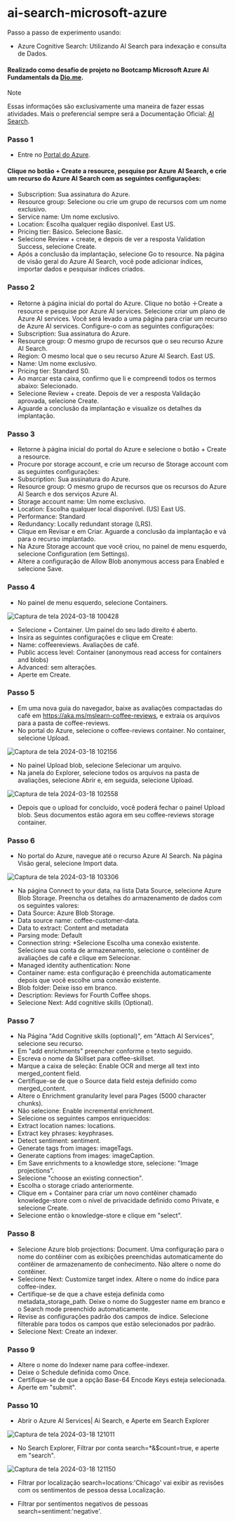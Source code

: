 # ai-search-microsoft-azure
Passo a passo de experimento usando:
  - Azure Cognitive Search: Utilizando AI Search para indexação e consulta de Dados.

 #### Realizado como desafio de projeto no Bootcamp Microsoft Azure AI Fundamentals da [Dio.me](https://www.dio.me/).

 > [!NOTE]
> Essas informações são exclusivamente uma maneira de fazer essas atividades.
>  Mais o preferencial sempre será a Documentação Oficial: [AI Search](https://aka.ms/ai900-ai-search).

### Passo 1
- Entre no [Portal do Azure](https://portal.azure.com/?azure-portal=true).

#### Clique no botão + Create a resource, pesquise por Azure AI Search, e crie um recurso do Azure AI Search com as seguintes configurações:
- Subscription: Sua assinatura do Azure.
- Resource group: Selecione ou crie um grupo de recursos com um nome exclusivo.
- Service name: Um nome exclusivo.
- Location: Escolha qualquer região disponível. East US.
- Pricing tier: Básico. Selecione Basic.
- Selecione Review + create, e depois de ver a resposta Validation Success, selecione Create.
- Após a conclusão da implantação, selecione Go to resource. Na página de visão geral do Azure AI Search, você pode adicionar índices, importar dados e pesquisar índices criados.

### Passo 2
- Retorne à página inicial do portal do Azure. Clique no botão ＋Create a resource e pesquise por Azure AI services. Selecione criar um plano de Azure AI services. Você será levado a uma página para criar um recurso de Azure AI services. Configure-o com as seguintes configurações:
- Subscription: Sua assinatura do Azure.
- Resource group: O mesmo grupo de recursos que o seu recurso Azure AI Search.
- Region: O mesmo local que o seu recurso Azure AI Search. East US.
- Name: Um nome exclusivo.
- Pricing tier: Standard S0.
- Ao marcar esta caixa, confirmo que li e compreendi todos os termos abaixo: Selecionado.
- Selecione Review + create. Depois de ver a resposta Validação aprovada, selecione Create.
- Aguarde a conclusão da implantação e visualize os detalhes da implantação.

### Passo 3
- Retorne à página inicial do portal do Azure e selecione o botão + Create a resource.
- Procure por storage account, e crie um recurso de Storage account com as seguintes configurações:
- Subscription: Sua assinatura do Azure.
- Resource group: O mesmo grupo de recursos que os recursos do Azure AI Search e dos serviços Azure AI.
- Storage account name: Um nome exclusivo.
- Location: Escolha qualquer local disponível. (US) East US.
- Performance: Standard
- Redundancy: Locally redundant storage (LRS).
- Clique em Revisar e em Criar. Aguarde a conclusão da implantação e vá para o recurso implantado.
- Na Azure Storage account que você criou, no painel de menu esquerdo, selecione Configuration (em Settings).
- Altere a configuração de Allow Blob anonymous access para Enabled e selecione Save.

### Passo 4
- No painel de menu esquerdo, selecione Containers.

![Captura de tela 2024-03-18 100428](https://github.com/DalilaDeveloperMobile/dio-practice-microsoft-azure-ai-fundamentals/assets/29806802/5cea760d-7134-4fe0-b909-615ad6dd9ff1)

- Selecione + Container. Um painel do seu lado direito é aberto.
- Insira as seguintes configurações e clique em Create:
- Name: coffeereviews. Avaliações de café.
- Public access level: Container (anonymous read access for containers and blobs)
- Advanced: sem alterações.
- Aperte em Create.

### Passo 5
- Em uma nova guia do navegador, baixe as avaliações compactadas do café em https://aka.ms/mslearn-coffee-reviews, e extraia os arquivos para a pasta de coffee-reviews.
- No portal do Azure, selecione o coffee-reviews container. No container, selecione Upload.

![Captura de tela 2024-03-18 102156](https://github.com/DalilaDeveloperMobile/dio-practice-microsoft-azure-ai-fundamentals/assets/29806802/762a99ff-9750-40df-836c-86cea104cccc)

- No painel Upload blob, selecione Selecionar um arquivo.
- Na janela do Explorer, selecione todos os arquivos na pasta de avaliações, selecione Abrir e, em seguida, selecione Upload.

![Captura de tela 2024-03-18 102558](https://github.com/DalilaDeveloperMobile/dio-practice-microsoft-azure-ai-fundamentals/assets/29806802/6413f799-934b-4916-b587-e39b14a4fc57)

- Depois que o upload for concluído, você poderá fechar o painel Upload blob. Seus documentos estão agora em seu coffee-reviews storage container.

### Passo 6
- No portal do Azure, navegue até o recurso Azure AI Search. Na página Visão geral, selecione Import data.

![Captura de tela 2024-03-18 103306](https://github.com/DalilaDeveloperMobile/dio-practice-microsoft-azure-ai-fundamentals/assets/29806802/3421e372-58ba-4abb-b166-7414b7482baf)

- Na página Connect to your data, na lista Data Source, selecione Azure Blob Storage. Preencha os detalhes do armazenamento de dados com os seguintes valores:
- Data Source: Azure Blob Storage.
- Data source name: coffee-customer-data.
- Data to extract: Content and metadata
- Parsing mode: Default
- Connection string: *Selecione Escolha uma conexão existente. Selecione sua conta de armazenamento, selecione o contêiner de avaliações de café e clique em Selecionar.
- Managed identity authentication: None
- Container name: esta configuração é preenchida automaticamente depois que você escolhe uma conexão existente.
- Blob folder: Deixe isso em branco.
- Description: Reviews for Fourth Coffee shops.
- Selecione Next: Add cognitive skills (Optional).

### Passo 7
- Na Página "Add Cognitive skills (optional)", em "Attach AI Services", selecione seu recurso.
- Em "add enrichments" preencher conforme o texto seguido.
- Escreva o nome da Skillset para coffee-skillset.
- Marque a caixa de seleção: Enable OCR and merge all text into merged_content field.
- Certifique-se de que o Source data field esteja definido como merged_content.
- Altere o Enrichment granularity level para Pages (5000 character chunks).
- Não selecione: Enable incremental enrichment.
- Selecione os seguintes campos enriquecidos:
- Extract location names: locations.
- Extract key phrases: keyphrases.
- Detect sentiment: sentiment.
- Generate tags from images: imageTags.
- Generate captions from images: imageCaption.
- Em Save enrichments to a knowledge store, selecione: "Image projections".
- Selecione "choose an existing connection".
- Escolha o storage criado anteriormente.
- Clique em + Container para criar um novo contêiner chamado knowledge-store com o nível de privacidade definido como Private, e selecione Create.
- Selecione então o knowledge-store e clique em "select".

### Passo 8
- Selecione Azure blob projections: Document. Uma configuração para o nome do contêiner com as exibições preenchidas automaticamente do contêiner de armazenamento de conhecimento. Não altere o nome do contêiner.
- Selecione Next: Customize target index. Altere o nome do índice para coffee-index.
- Certifique-se de que a chave esteja definida como metadata_storage_path. Deixe o nome do Suggester name em branco e o Search mode preenchido automaticamente.
- Revise as configurações padrão dos campos de índice. Selecione filterable para todos os campos que estão selecionados por padrão.
- Selecione Next: Create an indexer.

### Passo 9
- Altere o nome do Indexer name para coffee-indexer.
- Deixe o Schedule definida como Once.
- Certifique-se de que a opção Base-64 Encode Keys esteja selecionada.
- Aperte em "submit".

### Passo 10
- Abrir o Azure AI Services| Ai Search, e Aperte em Search Explorer

![Captura de tela 2024-03-18 121011](https://github.com/DalilaDeveloperMobile/dio-practice-microsoft-azure-ai-fundamentals/assets/29806802/6d6e906d-87d0-44c8-91b6-e49708985c53)

- No Search Explorer, Filtrar por conta search=*&$count=true, e aperte em "search".

![Captura de tela 2024-03-18 121150](https://github.com/DalilaDeveloperMobile/dio-practice-microsoft-azure-ai-fundamentals/assets/29806802/a6c2a687-e683-498f-b41a-00af25569297)

- Filtrar por localização search=locations:'Chicago' vai exibir as revisões com os sentimentos de pessoa dessa Localização.

- Filtrar por sentimentos negativos de pessoas search=sentiment:'negative'.
